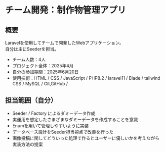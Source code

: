 # チーム開発：制作物管理アプリ

## 概要
Laravelを使用してチームで開発したWebアプリケーション。  
自分は主にSeederを担当。

- チーム人数：4人
- プロジェクト全体：2025年4月
- 自分の参加期間：2025年6月20日
- 使用技術：HTML / CSS / JavaScript / PHP8.2 / laravel11 / Blade / tailwind CSS / MySQL / Git,GitHub /

## 担当範囲（自分）
- Seeder / Factory によるダミーデータ作成
- 実運用を想定したさまざまなダミーデータを作成することを意識
- Enumを用いて管理しやすいように実装
- データベース設計をSeeder担当視点で改善を行った
- 画像投稿に関してどういった処理で作るとユーザーに優しいかを考えながら実装方法の提案
